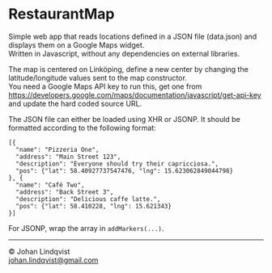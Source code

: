 # RestaurantMap

Simple web app that reads locations defined in a JSON file (data.json) and displays them on a Google Maps widget.  
Written in Javascript, without any dependencies on external libraries.

The map is centered on Linköping, define a new center by changing the latitude/longitude values sent to the map constructor.   
You need a Google Maps API key to run this, get one from https://developers.google.com/maps/documentation/javascript/get-api-key and update the hard coded source URL.

The JSON file can either be loaded using XHR or JSONP.
It should be formatted according to the following format:
```
[{
  "name": "Pizzeria One",
  "address": "Main Street 123",
  "description": "Everyone should try their capricciosa.",
  "pos": {"lat": 58.40927737547476, "lng": 15.623062849044798}
}, {
  "name": "Café Two",
  "address": "Back Street 3",
  "description": "Delicious caffe latte.",
  "pos": {"lat": 58.410228, "lng": 15.621343}
}]
```
For JSONP, wrap the array in `addMarkers(...)`.

---

&copy; Johan Lindqvist   
johan.lindqvist@gmail.com
